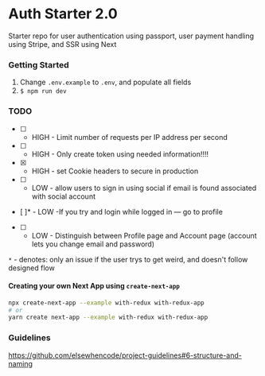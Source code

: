 # Auth Starter 2.0
Starter repo for user authentication using passport, user payment handling using Stripe, and SSR using Next

### Getting Started
1. Change `.env.example` to `.env`, and populate all fields
2. `$ npm run dev`

### TODO
- [ ] - HIGH - Limit number of requests per IP address per second
- [ ] - HIGH - Only create token using needed information!!!!
- [x] - HIGH - set Cookie headers to secure in production
- [ ] - LOW - allow users to sign in using social if email is found associated with social account
- [ ]* - LOW -If you try and login while logged in — go to profile
- [ ] - LOW - Distinguish between Profile page and Account page (account lets you change email and password)

`*` - denotes: only an issue if the user trys to get weird, and doesn't follow designed flow




#### Creating your own Next App using `create-next-app`
```bash
npx create-next-app --example with-redux with-redux-app
# or
yarn create next-app --example with-redux with-redux-app
```




### Guidelines
https://github.com/elsewhencode/project-guidelines#6-structure-and-naming